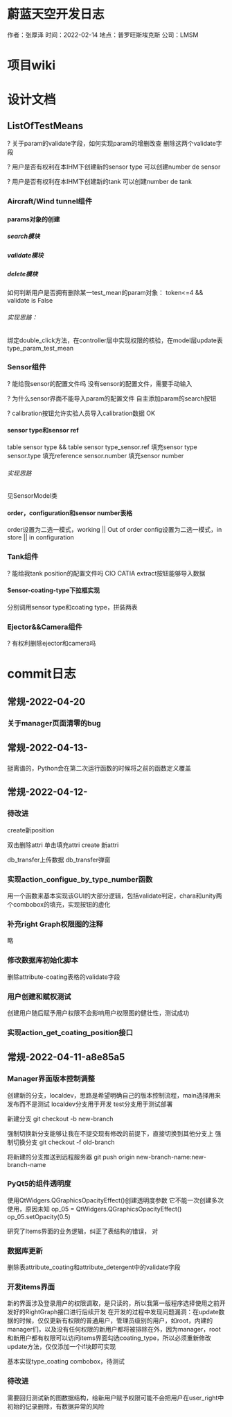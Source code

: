 # 蔚蓝天空开发日志
作者：张厚泽
时间：2022-02-14
地点：普罗旺斯埃克斯
公司：LMSM

# 项目wiki

# 设计文档

## ListOfTestMeans
? 关于param的validate字段，如何实现param的增删改查
删除这两个validate字段

? 用户是否有权利在本IHM下创建新的sensor type
可以创建number de sensor

? 用户是否有权利在本IHM下创建新的tank
可以创建number de tank

### Aircraft/Wind tunnel组件

#### params对象的创建

##### search模块

##### validate模块

##### delete模块
如何判断用户是否拥有删除某一test_mean的param对象：
token<=4 && validate is False

###### 实现思路：
绑定double_click方法，在controller层中实现权限的核验，在model层update表type_param_test_mean

### Sensor组件
? 能给我sensor的配置文件吗
没有sensor的配置文件，需要手动输入

? 为什么sensor界面不能导入param的配置文件
自主添加param的search按钮

? calibration按钮允许实验人员导入calibration数据
OK

#### sensor type和sensor ref
table sensor type && table sensor
type_sensor.ref 填充sensor type
sensor.type 填充reference
sensor.number 填充sensor number

###### 实现思路
见SensorModel类

#### order，configuration和sensor number表格
order设置为二选一模式，working || Out of order
config设置为二选一模式，in store || in configuration

### Tank组件
? 能给我tank position的配置文件吗
CIO CATIA extract按钮能够导入数据

#### Sensor-coating-type下拉框实现
分别调用sensor type和coating type，拼装两表

### Ejector&&Camera组件
? 有权利删除ejector和camera吗

# commit日志

## 常规-2022-04-20

### 关于manager页面清零的bug

## 常规-2022-04-13-

###
挺离谱的，Python会在第二次运行函数的时候将之前的函数定义覆盖

## 常规-2022-04-12-

### 待改进
create新position

双击删除attri
单击填充attri
create 新attri

db_transfer上传数据
db_transfer弹窗

### 实现action_configue_by_type_number函数
用一个函数来基本实现该GUI的大部分逻辑，包括validate判定，chara和unity两个combobox的填充，实现按钮的虚化

### 补充right Graph权限图的注释
略

### 修改数据库初始化脚本
删除attribute-coating表格的validate字段

### 用户创建和赋权测试
创建用户随后赋予用户权限不会影响用户权限图的健壮性，测试成功

### 实现action_get_coating_position接口


## 常规-2022-04-11-a8e85a5

### Manager界面版本控制调整
创建新的分支，localdev，思路是希望明确自己的版本控制流程，main选择用来发布而不是测试
localdev分支用于开发
test分支用于测试部署

新建分支 git checkout -b new-branch

强制切换新分支能够让我在不提交现有修改的前提下，直接切换到其他分支上
强制切换分支 git checkout -f old-branch

将新建的分支推送到远程服务器
git push origin new-branch-name:new-branch-name

### PyQt5的组件透明度

使用QtWidgers.QGraphicsOpacityEffect()创建透明度参数
它不能一次创建多次使用，原因未知
op_05 = QtWidgers.QGraphicsOpacityEffect()
op_05.setOpacity(0.5)

研究了Items界面的业务逻辑，纠正了表结构的错误，
对

### 数据库更新

删除表attribute_coating和attribute_detergent中的validate字段

### 开发items界面

新的界面涉及登录用户的权限调取，是只读的，所以我第一版程序选择使用之前开发好的RightGraph接口进行后续开发
在开发的过程中发现问题漏洞：在update数据的时候，仅仅更新有权限的普通用户，管理员级别的用户，如root，内建的manager们，以及没有任何权限的新用户都将被排除在外，因为manager，root和新用户都有权限可以访问items界面勾选coating_type，所以必须重新修改update方法，仅仅添加一个if块即可实现

基本实现type_coating combobox，待测试

### 待改进

需要回归测试新的图数据结构，给新用户赋予权限可能不会把用户在user_right中初始的记录删除，有数据异常的风险
